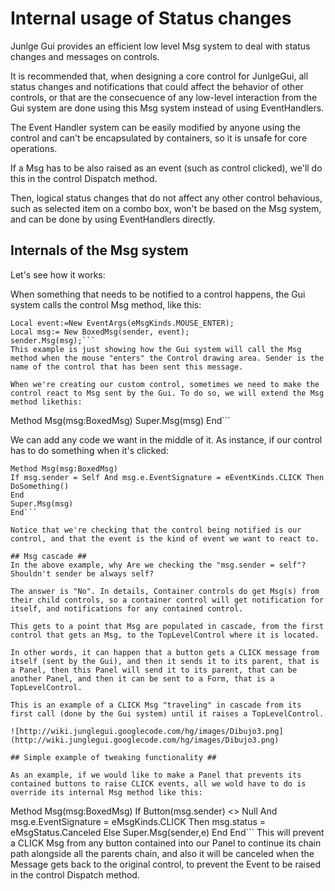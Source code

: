 # Internal usage of Status changes #
Junlge Gui provides an efficient low level Msg system to deal with status changes and messages on controls.

It is recommended that, when designing a core control for JunlgeGui, all status changes and notifications that could affect the behavior of other controls, or that are the consecuence of any low-level interaction from the Gui system are done using this Msg system instead of using EventHandlers.

The Event Handler system can be easily modified by anyone using the control and can't be encapsulated by containers, so it is unsafe for core operations.

If a Msg has to be also raised as an event (such as control clicked), we'll do this in the control Dispatch method.

Then, logical status changes that do not affect any other control behavious, such as selected item on a combo box, won't be based on the Msg system, and can be done by using EventHandlers directly.

## Internals of the Msg system ##

Let's see how it works:

When something that needs to be notified to a control happens, the Gui system calls the control Msg method, like this:

```
Local event:=New EventArgs(eMsgKinds.MOUSE_ENTER);
Local msg:= New BoxedMsg(sender, event);
sender.Msg(msg);```
This example is just showing how the Gui system will call the Msg method when the mouse "enters" the Control drawing area. Sender is the name of the control that has been sent this message.

When we're creating our custom control, sometimes we need to make the control react to Msg sent by the Gui. To do so, we will extend the Msg method likethis:

```
Method Msg(msg:BoxedMsg)
Super.Msg(msg)
End```

We can add any code we want in the middle of it. As instance, if our control has to do something when it's clicked:
```
Method Msg(msg:BoxedMsg)
If msg.sender = Self And msg.e.EventSignature = eEventKinds.CLICK Then
DoSomething()
End
Super.Msg(msg)
End```

Notice that we're checking that the control being notified is our control, and that the event is the kind of event we want to react to.

## Msg cascade ##
In the above example, why Are we checking the "msg.sender = self"? Shouldn't sender be always self?

The answer is "No". In details, Container controls do get Msg(s) from their child controls, so a container control will get notification for itself, and notifications for any contained control.

This gets to a point that Msg are populated in cascade, from the first control that gets an Msg, to the TopLevelControl where it is located.

In other words, it can happen that a button gets a CLICK message from itself (sent by the Gui), and then it sends it to its parent, that is a Panel, then this Panel will send it to its parent, that can be another Panel, and then it can be sent to a Form, that is a TopLevelControl.

This is an example of a CLICK Msg "traveling" in cascade from its first call (done by the Gui system) until it raises a TopLevelControl.

![http://wiki.junglegui.googlecode.com/hg/images/Dibujo3.png](http://wiki.junglegui.googlecode.com/hg/images/Dibujo3.png)

## Simple example of tweaking functionality ##

As an example, if we would like to make a Panel that prevents its contained buttons to raise CLICK events, all we wold have to do is override its internal Msg method like this:

```
Method Msg(msg:BoxedMsg)
If Button(msg.sender) <> Null And msg.e.EventSignature = eMsgKinds.CLICK Then
msg.status = eMsgStatus.Canceled
Else
Super.Msg(sender,e)
End
End```
This will prevent a CLICK Msg from any button contained into our Panel to continue its chain path alongside all the parents chain, and also it will be canceled when the Message gets back to the original control, to prevent the Event to be raised in the control Dispatch method.